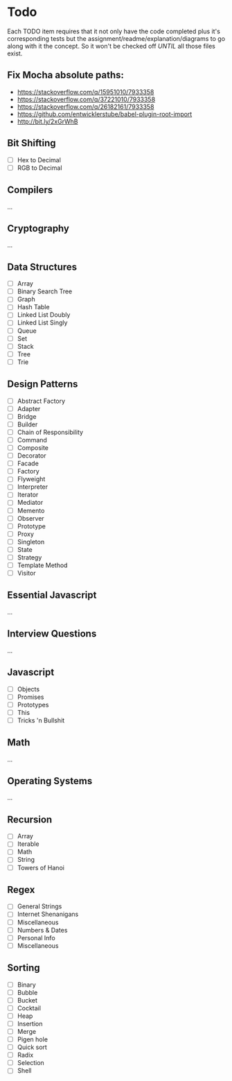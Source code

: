 # Todo
Each TODO item requires that it not only have the code completed plus it's corresponding tests but the assignment/readme/explanation/diagrams to go along with it the concept. So it won't be checked off *UNTIL* all those files exist.

## Fix Mocha absolute paths:
* https://stackoverflow.com/q/15951010/7933358
* https://stackoverflow.com/q/37221010/7933358
* https://stackoverflow.com/q/26182161/7933358
* https://github.com/entwicklerstube/babel-plugin-root-import
* http://bit.ly/2xGrWhB

## Bit Shifting
- [ ] Hex to Decimal
- [ ] RGB to Decimal

## Compilers
...

## Cryptography
...

## Data Structures
- [ ] Array
- [ ] Binary Search Tree
- [ ] Graph
- [ ] Hash Table
- [ ] Linked List Doubly
- [ ] Linked List Singly
- [ ] Queue
- [ ] Set
- [ ] Stack
- [ ] Tree
- [ ] Trie

## Design Patterns
- [ ] Abstract Factory
- [ ] Adapter
- [ ] Bridge
- [ ] Builder
- [ ] Chain of Responsibility
- [ ] Command
- [ ] Composite
- [ ] Decorator
- [ ] Facade
- [ ] Factory
- [ ] Flyweight
- [ ] Interpreter
- [ ] Iterator
- [ ] Mediator
- [ ] Memento
- [ ] Observer
- [ ] Prototype
- [ ] Proxy
- [ ] Singleton
- [ ] State
- [ ] Strategy
- [ ] Template Method
- [ ] Visitor

## Essential Javascript
...

## Interview Questions
...

## Javascript
- [ ] Objects
- [ ] Promises
- [ ] Prototypes
- [ ] This
- [ ] Tricks 'n Bullshit

## Math
...

## Operating Systems
...

## Recursion
- [ ] Array
- [ ] Iterable
- [ ] Math
- [ ] String
- [ ] Towers of Hanoi

## Regex
- [ ] General Strings
- [ ] Internet Shenanigans
- [ ] Miscellaneous
- [ ] Numbers & Dates
- [ ] Personal Info
- [ ] Miscellaneous

## Sorting
- [ ] Binary
- [ ] Bubble
- [ ] Bucket
- [ ] Cocktail
- [ ] Heap
- [ ] Insertion
- [ ] Merge
- [ ] Pigen hole
- [ ] Quick sort
- [ ] Radix
- [ ] Selection
- [ ] Shell
